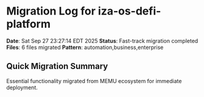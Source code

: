# Migration Log for iza-os-defi-platform

**Date**: Sat Sep 27 23:27:14 EDT 2025
**Status**: Fast-track migration completed
**Files**:        6 files migrated
**Pattern**: automation,business,enterprise

## Quick Migration Summary
Essential functionality migrated from MEMU ecosystem for immediate deployment.
